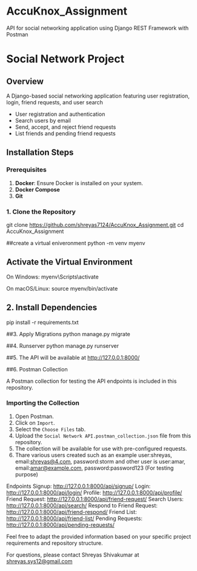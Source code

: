 # AccuKnox_Assignment
API for social networking application using Django REST Framework with Postman

# Social Network Project

## Overview

A Django-based social networking application featuring user registration, login, friend requests, and user search
- User registration and authentication
- Search users by email
- Send, accept, and reject friend requests
- List friends and pending friend requests
  
## Installation Steps

### Prerequisites

1. **Docker**: Ensure Docker is installed on your system. 
2. **Docker Compose**
3. **Git**


### 1. Clone the Repository


git clone https://github.com/shreyas7124/AccuKnox_Assignment.git
cd AccuKnox_Assignment

##create a virtual eniveronment
python -m venv myenv


## Activate the Virtual Environment
On Windows:
myenv\Scripts\activate

On macOS/Linux:
source myenv/bin/activate

## 2. Install Dependencies
pip install -r requirements.txt

##3.  Apply Migrations
python manage.py migrate

##4. Runserver
python manage.py runserver

##5. The API will be available at http://127.0.0.1:8000/

##6. Postman Collection

A Postman collection for testing the API endpoints is included in this repository.


### Importing the Collection

1. Open Postman.
2. Click on `Import`.
3. Select the `Choose Files` tab.
4. Upload the `Social Network API.postman_collection.json` file from this repository.
5. The collection will be available for use with pre-configured requests.
6. Thare various users created such as an example user:shreyas, email:shreyas@4.com, password:storm and other user is user:amar, email:amar@example.com, password:password123 (For testing purpose)

Endpoints
Signup: http://127.0.0.1:8000/api/signup/
Login: http://127.0.0.1:8000/api/login/
Profile: http://127.0.0.1:8000/api/profile/
Friend Request: http://127.0.0.1:8000/api/friend-request/
Search Users: http://127.0.0.1:8000/api/search/
Respond to Friend Request: http://127.0.0.1:8000/api/friend-respond/
Friend List: http://127.0.0.1:8000/api/friend-list/
Pending Requests: http://127.0.0.1:8000/api/pending-requests/

Feel free to adapt the provided information based on your specific project requirements and repository structure.



For questions, please contact Shreyas Shivakumar at shreyas.sys12@gmail.com




